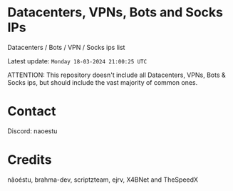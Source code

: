 # Datacenters, VPNs, Bots and Socks IPs
 
Datacenters / Bots / VPN / Socks ips list

Latest update: `Monday 18-03-2024 21:00:25 UTC` 

ATTENTION: This repository doesn't include all Datacenters, VPNs, Bots & Socks ips, 
but should include the vast majority of common ones.

# Contact
Discord: naoestu

# Credits
nãoéstu, brahma-dev, scriptzteam, ejrv, X4BNet and TheSpeedX

